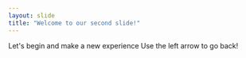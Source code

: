 ```yaml
---
layout: slide
title: "Welcome to our second slide!"
---
```

Let's begin and make a new experience
Use the left arrow to go back!
